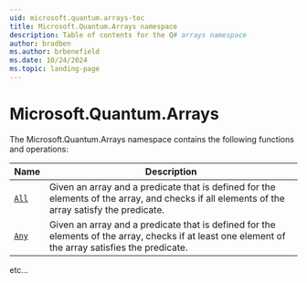 ```yaml
---
uid: microsoft.quantum.arrays-toc
title: Microsoft.Quantum.Arrays namespace
description: Table of contents for the Q# arrays namespace
author: bradben
ms.author: brbenefield
ms.date: 10/24/2024
ms.topic: landing-page
---
```


# Microsoft.Quantum.Arrays

The Microsoft.Quantum.Arrays namespace contains the following functions and operations:

| Name | Description |
|-----------|-------------|
| [`All`](xref:Qdk.Microsoft.Quantum.Arrays.All) | Given an array and a predicate that is defined for the elements of the array, and checks if all elements of the array satisfy the predicate. |
| [`Any`](xref:Qdk.Microsoft.Quantum.Arrays.Any) | Given an array and a predicate that is defined for the elements of the array, checks if at least one element of the array satisfies the predicate. |

etc...




